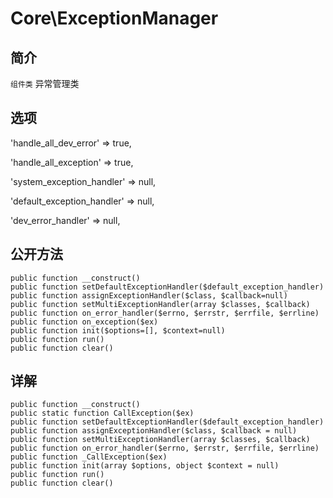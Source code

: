 # Core\ExceptionManager

## 简介
`组件类` 异常管理类

## 选项
'handle_all_dev_error' => true,

'handle_all_exception' => true,

'system_exception_handler' => null,

'default_exception_handler' => null,

'dev_error_handler' => null,

## 公开方法

    public function __construct()
    public function setDefaultExceptionHandler($default_exception_handler)
    public function assignExceptionHandler($class, $callback=null)
    public function setMultiExceptionHandler(array $classes, $callback)
    public function on_error_handler($errno, $errstr, $errfile, $errline)
    public function on_exception($ex)
    public function init($options=[], $context=null)
    public function run()
    public function clear()
## 详解

    public function __construct()
    public static function CallException($ex)
    public function setDefaultExceptionHandler($default_exception_handler)
    public function assignExceptionHandler($class, $callback = null)
    public function setMultiExceptionHandler(array $classes, $callback)
    public function on_error_handler($errno, $errstr, $errfile, $errline)
    public function _CallException($ex)
    public function init(array $options, object $context = null)
    public function run()
    public function clear()